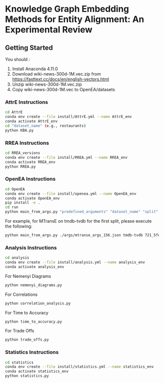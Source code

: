 # Knowledge Graph Embedding Methods for Entity Alignment: An Experimental Review

## Getting Started

You should :
1. Install Anaconda 4.11.0
2. Download wiki-news-300d-1M.vec.zip from https://fasttext.cc/docs/en/english-vectors.html
3. Unzip wiki-news-300d-1M.vec.zip
4. Copy wiki-news-300d-1M.vec to OpenEA/datasets

### AttrE Instructions
```bash
cd AttrE
conda env create --file install/AttrE.yml --name AttrE_env
conda activate AttrE_env
cd "dataset_name" (e.g., restaurants)
python KBA.py
```

### RREA Instructions
```bash
cd RREA_versions
conda env create --file install/RREA.yml --name RREA_env
conda activate RREA_env
python RREA.py
```

### OpenEA Instructions
```bash
cd OpenEA
conda env create --file install/openea.yml --name OpenEA_env
conda activate OpenEA_env
pip install -e .
cd run
python main_from_args.py "predefined_arguments" "dataset_name" "split"
```
For example, for MTransE on tmdb-tvdb for the first split, please execute the following:
```bash
python main_from_args.py ./args/mtranse_args_15K.json tmdb-tvdb 721_5fold/1/
```

### Analysis Instructions
```bash
cd analysis
conda env create --file install/analysis.yml --name analysis_env
conda activate analysis_env
```
For Nemenyi Diagrams
```bash
python nemenyi_diagrams.py
```
For Correlations
```bash
python correlation_analysis.py
```
For Time to Accuracy
```bash
python time_to_accuracy.py
```
For Trade Offs
```bash
python trade_offs.py
```

### Statistics Instructions
```bash
cd statistics
conda env create --file install/statistics.yml --name statistics_env
conda activate statistics_env
python statistics.py
```